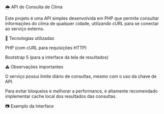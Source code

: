 🌦️ API de Consulta de Clima

Este projeto é uma API simples desenvolvida em PHP que permite consultar informações do clima de qualquer cidade, utilizando cURL para se conectar ao serviço externo.

🚀 Tecnologias utilizadas

PHP (com cURL para requisições HTTP)

Bootstrap 5 (para a interface da tela de resultados)

⚠️ Observações importantes

O serviço possui limite diário de consultas, mesmo com o uso da chave de API.

Para evitar bloqueios e melhorar a performance, é altamente recomendado implementar cache local dos resultados das consultas.

📷 Exemplo da Interface
